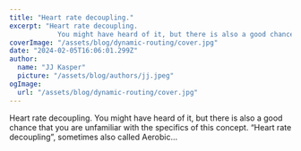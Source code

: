 ```yaml
---
title: "Heart rate decoupling."
excerpt: "Heart rate decoupling.
            You might have heard of it, but there is also a good chance that you are unfamiliar with the specifics of this concept. “Heart rate decoupling”, sometimes also calle"
coverImage: "/assets/blog/dynamic-routing/cover.jpg"
date: "2024-02-05T16:06:01.299Z"
author:
  name: "JJ Kasper"
  picture: "/assets/blog/authors/jj.jpeg"
ogImage:
  url: "/assets/blog/dynamic-routing/cover.jpg"
---
```


Heart rate decoupling.
            You might have heard of it, but there is also a good chance that you are unfamiliar with the specifics of this concept. “Heart rate decoupling”, sometimes also called Aerobic…